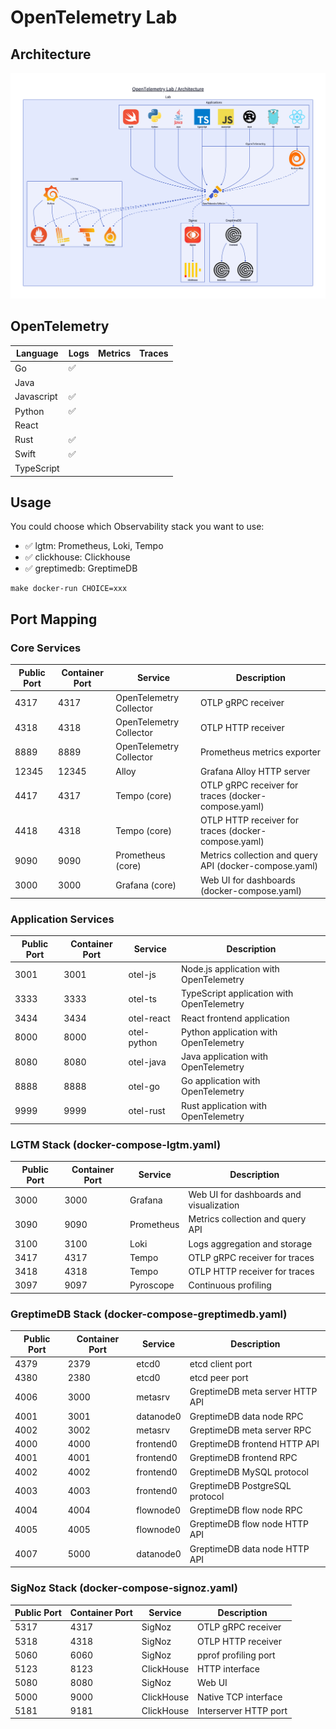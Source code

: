 # OpenTelemetry Lab

## Architecture

![Architecture](doc/diagram.png)

## OpenTelemetry

| Language   | Logs | Metrics | Traces |
| ---------- | ---- | ------- | ------ |
| Go         | ✅   |         |        |
| Java       |      |         |        |
| Javascript | ✅   |         |        |
| Python     | ✅   |         |        |
| React      |      |         |        |
| Rust       | ✅   |         |        |
| Swift      | ✅   |         |        |
| TypeScript |      |         |        |

## Usage

You could choose which Observability stack you want to use:

- ✅ lgtm: Prometheus, Loki, Tempo
- ✅ clickhouse: Clickhouse
- ✅ greptimedb: GreptimeDB

```shell
make docker-run CHOICE=xxx
```

## Port Mapping

### Core Services

| Public Port | Container Port | Service                 | Description                                            |
| ----------- | -------------- | ----------------------- | ------------------------------------------------------ |
| 4317        | 4317           | OpenTelemetry Collector | OTLP gRPC receiver                                     |
| 4318        | 4318           | OpenTelemetry Collector | OTLP HTTP receiver                                     |
| 8889        | 8889           | OpenTelemetry Collector | Prometheus metrics exporter                            |
| 12345       | 12345          | Alloy                   | Grafana Alloy HTTP server                              |
| 4417        | 4317           | Tempo (core)            | OTLP gRPC receiver for traces (docker-compose.yaml)    |
| 4418        | 4318           | Tempo (core)            | OTLP HTTP receiver for traces (docker-compose.yaml)    |
| 9090        | 9090           | Prometheus (core)       | Metrics collection and query API (docker-compose.yaml) |
| 3000        | 3000           | Grafana (core)          | Web UI for dashboards (docker-compose.yaml)            |

### Application Services

| Public Port | Container Port | Service     | Description                               |
| ----------- | -------------- | ----------- | ----------------------------------------- |
| 3001        | 3001           | otel-js     | Node.js application with OpenTelemetry    |
| 3333        | 3333           | otel-ts     | TypeScript application with OpenTelemetry |
| 3434        | 3434           | otel-react  | React frontend application                |
| 8000        | 8000           | otel-python | Python application with OpenTelemetry     |
| 8080        | 8080           | otel-java   | Java application with OpenTelemetry       |
| 8888        | 8888           | otel-go     | Go application with OpenTelemetry         |
| 9999        | 9999           | otel-rust   | Rust application with OpenTelemetry       |

### LGTM Stack (docker-compose-lgtm.yaml)

| Public Port | Container Port | Service    | Description                             |
| ----------- | -------------- | ---------- | --------------------------------------- |
| 3000        | 3000           | Grafana    | Web UI for dashboards and visualization |
| 3090        | 9090           | Prometheus | Metrics collection and query API        |
| 3100        | 3100           | Loki       | Logs aggregation and storage            |
| 3417        | 4317           | Tempo      | OTLP gRPC receiver for traces           |
| 3418        | 4318           | Tempo      | OTLP HTTP receiver for traces           |
| 3097        | 9097           | Pyroscope  | Continuous profiling                    |

### GreptimeDB Stack (docker-compose-greptimedb.yaml)

| Public Port | Container Port | Service   | Description                     |
| ----------- | -------------- | --------- | ------------------------------- |
| 4379        | 2379           | etcd0     | etcd client port                |
| 4380        | 2380           | etcd0     | etcd peer port                  |
| 4006        | 3000           | metasrv   | GreptimeDB meta server HTTP API |
| 4001        | 3001           | datanode0 | GreptimeDB data node RPC        |
| 4002        | 3002           | metasrv   | GreptimeDB meta server RPC      |
| 4000        | 4000           | frontend0 | GreptimeDB frontend HTTP API    |
| 4001        | 4001           | frontend0 | GreptimeDB frontend RPC         |
| 4002        | 4002           | frontend0 | GreptimeDB MySQL protocol       |
| 4003        | 4003           | frontend0 | GreptimeDB PostgreSQL protocol  |
| 4004        | 4004           | flownode0 | GreptimeDB flow node RPC        |
| 4005        | 4005           | flownode0 | GreptimeDB flow node HTTP API   |
| 4007        | 5000           | datanode0 | GreptimeDB data node HTTP API   |

### SigNoz Stack (docker-compose-signoz.yaml)

| Public Port | Container Port | Service    | Description           |
| ----------- | -------------- | ---------- | --------------------- |
| 5317        | 4317           | SigNoz     | OTLP gRPC receiver    |
| 5318        | 4318           | SigNoz     | OTLP HTTP receiver    |
| 5060        | 6060           | SigNoz     | pprof profiling port  |
| 5123        | 8123           | ClickHouse | HTTP interface        |
| 5080        | 8080           | SigNoz     | Web UI                |
| 5000        | 9000           | ClickHouse | Native TCP interface  |
| 5181        | 9181           | ClickHouse | Interserver HTTP port |
